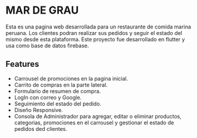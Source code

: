 # MAR DE GRAU

Esta es una pagina web desarrollada para un restaurante de comida marina peruana. Los clientes podran realizar sus pedidos y seguir el estado del mismo desde esta plataforma.
Este proyecto fue desarrollado en flutter y usa como base de datos firebase.

## Features
- Carrousel de promociones en la pagina inicial.
- Carrito de compras en la parte lateral.
- Formulario de resumen de compra.
- LogIn con correo y Google.
- Seguimiento del estado del pedido.
- Diseño Responsive.
- Consola de Administrador para agregar, editar o eliminar productos, categorias, promociones en el carrousel y gestionar el estado de pedidos ded clientes.
